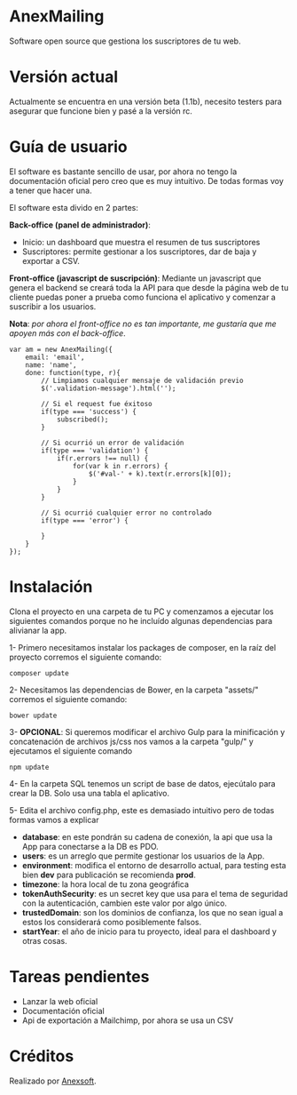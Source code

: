 # AnexMailing
Software open source que gestiona los suscriptores de tu web.

# Versión actual
Actualmente se encuentra en una versión beta (1.1b), necesito testers para asegurar que funcione bien y pasé a la versión rc.

# Guía de usuario
El software es bastante sencillo de usar, por ahora no tengo la documentación oficial pero creo que es muy intuitivo. De todas formas voy a tener que hacer una.

El software esta divido en 2 partes:

<b>Back-office (panel de administrador)</b>:
* Inicio: un dashboard que muestra el resumen de tus suscriptores
* Suscriptores: permite gestionar a los suscriptores, dar de baja y exportar a CSV.

<b>Front-office (javascript de suscripción)</b>:
Mediante un javascript que genera el backend se creará toda la API para que desde la página web de tu cliente puedas poner a prueba como funciona el aplicativo y comenzar a suscribir a los usuarios.

<b>Nota</b>: <em>por ahora el front-office no es tan importante, me gustaría que me apoyen más con el back-office</em>.

```
var am = new AnexMailing({
    email: 'email',
    name: 'name',
    done: function(type, r){
        // Limpiamos cualquier mensaje de validación previo
        $('.validation-message').html('');
        
        // Si el request fue éxitoso
        if(type === 'success') {
            subscribed();
        }
        
        // Si ocurrió un error de validación
        if(type === 'validation') {
            if(r.errors !== null) {
                for(var k in r.errors) {
                    $('#val-' + k).text(r.errors[k][0]);
                }
            }
        }
        
        // Si ocurrió cualquier error no controlado
        if(type === 'error') {
            
        }
    }
});
```


# Instalación
Clona el proyecto en una carpeta de tu PC y comenzamos a ejecutar los siguientes comandos porque no he incluído algunas dependencias para alivianar la app.

1- Primero necesitamos instalar los packages de composer, en la raíz del proyecto corremos el siguiente comando:
```
composer update
```

2- Necesitamos las dependencias de Bower, en la carpeta "assets/" corremos el siguiente comando:
```
bower update
```

3- <b>OPCIONAL</b>: Si queremos modificar el archivo Gulp para la minificación y concatenación de archivos js/css nos vamos a la carpeta "gulp/" y ejecutamos el siguiente comando
```
npm update
```

4- En la carpeta SQL tenemos un script de base de datos, ejecútalo para crear la DB. Solo usa una tabla el aplicativo.

5- Edita el archivo config.php, este es demasiado intuitivo pero de todas formas vamos a explicar
* <b>database</b>: en este pondrán su cadena de conexión, la api que usa la App para conectarse a la DB es PDO.
* <b>users</b>: es un arreglo que permite gestionar los usuarios de la App.
* <b>environment</b>: modifica el entorno de desarrollo actual, para testing esta bien <b>dev</b> para publicación se recomienda <b>prod</b>.
* <b>timezone</b>: la hora local de tu zona geográfica
* <b>tokenAuthSecurity</b>: es un secret key que usa para el tema de seguridad con la autenticación, cambien este valor por algo único.
* <b>trustedDomain</b>: son los dominios de confianza, los que no sean igual a estos los considerará como posiblemente falsos.
* <b>startYear</b>: el año de inicio para tu proyecto, ideal para el dashboard y otras cosas.

# Tareas pendientes
* Lanzar la web oficial
* Documentación oficial
* Api de exportación a Mailchimp, por ahora se usa un CSV

# Créditos
Realizado por <a href="http://anexsoft.com">Anexsoft</a>.
